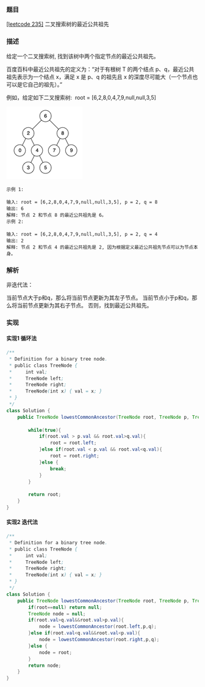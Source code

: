 ### 题目

[[leetcode 235]](https://leetcode-cn.com/problems/lowest-common-ancestor-of-a-binary-search-tree/) 二叉搜索树的最近公共祖先

### 描述

给定一个二叉搜索树, 找到该树中两个指定节点的最近公共祖先。

百度百科中最近公共祖先的定义为：“对于有根树 T 的两个结点 p、q，最近公共祖先表示为一个结点 x，满足 x 是 p、q 的祖先且 x 的深度尽可能大（一个节点也可以是它自己的祖先）。”

例如，给定如下二叉搜索树:  root = [6,2,8,0,4,7,9,null,null,3,5]

![png](../bt.png)
````
示例 1:

输入: root = [6,2,8,0,4,7,9,null,null,3,5], p = 2, q = 8
输出: 6 
解释: 节点 2 和节点 8 的最近公共祖先是 6。
示例 2:

输入: root = [6,2,8,0,4,7,9,null,null,3,5], p = 2, q = 4
输出: 2
解释: 节点 2 和节点 4 的最近公共祖先是 2, 因为根据定义最近公共祖先节点可以为节点本身。

````

### 解析

非迭代法：

当前节点大于p和q，那么将当前节点更新为其左子节点。
当前节点小于p和q，那么将当前节点更新为其右子节点。
否则，找到最近公共祖先。



### 实现

#### 实现1 循环法

```java
/**
 * Definition for a binary tree node.
 * public class TreeNode {
 *     int val;
 *     TreeNode left;
 *     TreeNode right;
 *     TreeNode(int x) { val = x; }
 * }
 */
class Solution {
    public TreeNode lowestCommonAncestor(TreeNode root, TreeNode p, TreeNode q) {
        
        while(true){
            if(root.val > p.val && root.val>q.val){
                root = root.left;
            }else if(root.val < p.val && root.val<q.val){
                root = root.right;
            }else {
                break;   
            }
        }
        
        return root;
    }
}
```


#### 实现2 迭代法

```java
/**
 * Definition for a binary tree node.
 * public class TreeNode {
 *     int val;
 *     TreeNode left;
 *     TreeNode right;
 *     TreeNode(int x) { val = x; }
 * }
 */
class Solution {
    public TreeNode lowestCommonAncestor(TreeNode root, TreeNode p, TreeNode q) {
        if(root==null) return null;
        TreeNode node = null;
        if(root.val>q.val&&root.val>p.val){
            node = lowestCommonAncestor(root.left,p,q);
        }else if(root.val<q.val&&root.val<p.val){
            node = lowestCommonAncestor(root.right,p,q);
        }else {
            node = root;
        }
        return node;
    }
}
```